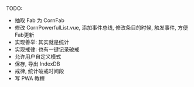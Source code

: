 TODO:
- 抽取 Fab 为 CornFab
- 修改 CornPowerfulList.vue, 添加事件总线, 修改条目的时候, 触发事件, 方便Fab更新
- 实现善举: 其实就是统计
- 实现戒律: 也有一键记录破戒
- 允许用户自定义模式
- 保存, 导出 IndexDB
- 戒律, 统计破戒时间段
- 写 PWA 教程
